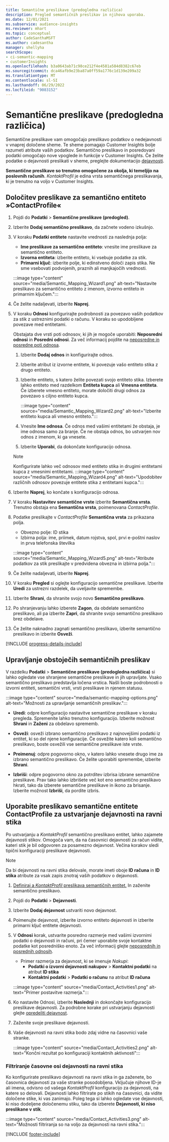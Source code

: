 ```yaml
---
title: Semantične preslikave (predogledna različica)
description: Pregled semantičnih preslikav in njihova uporaba.
ms.date: 12/01/2021
ms.subservice: audience-insights
ms.reviewer: mhart
ms.topic: conceptual
author: CadeSanthaMSFT
ms.author: cadesantha
manager: shellyha
searchScope:
- ci-semantic-mapping
- customerInsights
ms.openlocfilehash: b3a0643ab71c98ce212f4e4581a584d8382c67eb
ms.sourcegitcommit: dca46afb9e23ba87a0ff59a1776c1d139e209a32
ms.translationtype: MT
ms.contentlocale: sl-SI
ms.lasthandoff: 06/29/2022
ms.locfileid: "9083152"
---
```

# <a name="semantic-mappings-preview"></a>Semantične preslikave (predogledna različica)

Semantične preslikave vam omogočajo preslikavo podatkov o nedejavnosti v vnaprej določene sheme. Te sheme pomagajo Customer Insights bolje razumeti atribute vaših podatkov. Semantično preslikavo in posredovani podatki omogočajo nove vpoglede in funkcije v Customer Insights. Če želite podatke o dejavnosti preslikati v sheme, preglejte dokumentacijo [dejavnosti](activities.md).

**Semantične preslikave so trenutno omogočene za okolja, ki temeljijo na poslovnih računih**. *KontaktProfil* je edina vrsta semantičnega preslikavanja, ki je trenutno na voljo v Customer Insights.

## <a name="define-a-contactprofile-semantic-entity-mapping"></a>Določitev preslikave za semantično entiteto »ContactProfile«

1. Pojdi do **Podatki** > **Semantične preslikave (predogled)**.

1. Izberite **Dodaj semantično preslikavo**, da začnete vodeno izkušnjo.

1. V koraku **Podatki entitete** nastavite vrednosti za naslednja polja:

   - **Ime preslikave za semantično entiteto**: vnesite ime preslikave za semantično entiteto.
   - **Izvorna entiteta**: izberite entiteto, ki vsebuje podatke za stik.
   - **Primarni ključ**: izberite polje, ki edinstveno določi zapis stika. Ne sme vsebovati podvojenih, praznih ali manjkajočih vrednosti.

   :::image type="content" source="media/Semantic_Mapping_Wizard1.png" alt-text="Nastavite preslikavo za semantično entiteto z imenom, izvorno entiteto in primarnim ključem.":::

1. Če želite nadaljevati, izberite **Naprej**.

1. V koraku **Odnosi** konfigurirajte podrobnosti za povezavo vaših podatkov za stik z ustreznimi podatki o računu. V koraku so upodobljene povezave med entitetami.  

   Obstajata dve vrsti poti odnosov, ki jih je mogoče uporabiti: **Neposredni odnosi** in **Posredni odnosi**. Za več informacij pojdite na [neposredne in posredne poti odnosa](relationships.md#relationship-paths).

   1. Izberite **Dodaj odnos** in konfigurirajte odnos.
   1. Izberite atribut iz izvorne entitete, ki povezuje vašo entiteto stika z drugo entiteto.
   1. Izberite entiteto, s katero želite povezati svojo entiteto stika. Izberete lahko entiteto med razdelkom **Entiteta kupca** ali **Vmesna entiteta**. Če izberete vmesno entiteto, morate določiti drugi odnos za povezavo s ciljno entiteto kupca.

      :::image type="content" source="media/Semantic_Mapping_Wizard2.png" alt-text="Izberite entiteto kupca ali vmesno entiteto.":::

   1. Vnesite **Ime odnosa**. Če odnos med vašimi entitetami že obstaja, je ime odnosa samo za branje. Če ne obstaja odnos, bo ustvarjen nov odnos z imenom, ki ga vnesete.
   1. Izberite **Uporabi**, da dokončate konfiguracijo odnosa.

   > [!NOTE]
   > Konfigurirate lahko več odnosov med entiteto stika in drugimi entitetami kupca z vmesnimi entitetami.
   >  :::image type="content" source="media/Semantic_Mapping_Wizard4.png" alt-text="Upodobitev različnih odnosov povezuje entitete stika z entitetami kupca.":::

1. Izberite **Naprej**, ko končate s konfiguracijo odnosa.

1. V koraku **Nastavitev semantične vrste** izberite **Semantična vrsta**. Trenutno obstaja ena **Semantična vrsta**, poimenovana *ContactProfile*.

1. Podatke preslikajte v *ContactProfile* **Semantična vrsta** za prikazana polja.
   - Obvezno polje: ID stika
   - Izbirna polja: ime, priimek, datum rojstva, spol, prvi e-poštni naslov in prva telefonska številka

   :::image type="content" source="media/Semantic_Mapping_Wizard5.png" alt-text="Atribute podatkov za stik preslikajte v predvidena obvezna in izbirna polja.":::

1. Če želite nadaljevati, izberite **Naprej**.

1. V koraku **Pregled** si oglejte konfiguracijo semantične preslikave. Izberite **Uredi** za ustrezni razdelek, da uveljavite spremembe.

1. Izberite **Shrani**, da shranite svojo novo **Semantično preslikavo**.

1. Po shranjevanju lahko izberete **Zagon**, da obdelate semantično preslikavo, ali pa izberite **Zapri**, da shranite svojo semantično preslikavo brez obdelave.

1. Če želite naknadno zagnati semantično preslikavo, izberite semantično preslikavo in izberite **Osveži**.

[!INCLUDE [progress-details-include](includes/progress-details-pane.md)]

## <a name="manage-existing-semantic-mappings"></a>Upravljanje obstoječih semantičnih preslikav

V razdelku **Podatki** > **Semantične preslikave (predogledna različica)** si lahko ogledate vse shranjene semantične preslikave in jih upravljate. Vsako semantično preslikavo predstavlja ločena vrstica. Našli boste podrobnosti o izvorni entiteti, semantični vrsti, vrsti preslikave in njenem statusu.

:::image type="content" source="media/semantic-mapping-options.png" alt-text="Možnosti za upravljanje semantičnih preslikav.":::

- **Uredi**: odpre konfiguracijo nastavitve semantične preslikave v koraku pregleda. Spremenite lahko trenutno konfiguracijo. Izberite možnost **Shrani** in **Zaženi** za obdelavo sprememb.

- **Osveži**: osveži izbrano semantično preslikavo z najnovejšimi podatki iz entitet, ki so del njene konfiguracije. Če osvežite katero koli semantično preslikavo, boste osvežili vse semantične preslikave iste vrste.

- **Preimenuj**: odpre pogovorno okno, v katero lahko vnesete drugo ime za izbrano semantično preslikavo. Če želite uporabiti spremembe, izberite **Shrani**.

- **Izbriši**: odpre pogovorno okno za potrditev izbrisa izbrane semantične preslikave. Prav tako lahko izbrišete več kot eno semantično preslikavo hkrati, tako da izberete semantične preslikave in ikono za brisanje. Izberite možnost **Izbriši**, da pordite izbris.

## <a name="use-a-contactprofile-semantic-entity-mapping-to-create-contact-level-activities"></a>Uporabite preslikavo semantične entitete ContactProfile za ustvarjanje dejavnosti na ravni stika

Po ustvarjanju a *KontaktProfil* semantično preslikavo entitet, lahko zajamete dejavnosti stikov. Omogoča vam, da na časovnici dejavnosti za račun vidite, kateri stik je bil odgovoren za posamezno dejavnost. Večina korakov sledi tipični konfiguraciji preslikave dejavnosti.

   > [!NOTE]
   > Da bi dejavnosti na ravni stika delovale, morate imeti oboje **ID računa** in **ID stika** atribute za vsak zapis znotraj vaših podatkov o dejavnosti.

1. [Definiraj a *KontaktProfil* preslikava semantičnih entitet.](#define-a-contactprofile-semantic-entity-mapping) In zaženite semantično preslikavo.

1. Pojdi do **Podatki** > **Dejavnosti**.

1. Izberite **Dodaj dejavnost** ustvariti novo dejavnost.

1. Poimenujte dejavnost, izberite izvorno entiteto dejavnosti in izberite primarni ključ entitete dejavnosti.

1. V **Odnosi** korak, ustvarite posredno razmerje med vašimi izvornimi podatki o dejavnosti in računi, pri čemer uporabite svoje kontaktne podatke kot posredniško enoto. Za več informacij glejte [neposrednih in posrednih odnosih](relationships.md#relationship-paths).
   - Primer razmerja za dejavnost, ki se imenuje *Nakupi*:
      - **Podatki o izvorni dejavnosti nakupov** > **Kontaktni podatki** na atribut **ID stika**
      - **Kontaktni podatki** > **Podatki o računu** na atribut **ID računa**

   :::image type="content" source="media/Contact_Activities1.png" alt-text="Primer postavitve razmerja.":::

1. Ko nastavite Odnosi, izberite **Naslednji** in dokončajte konfiguracijo preslikave dejavnosti. Za podrobne korake pri ustvarjanju dejavnosti glejte [opredeliti dejavnost](activities.md).

1. Zaženite svoje preslikave dejavnosti.

1. Vaše dejavnosti na ravni stika bodo zdaj vidne na časovnici vaše stranke.

   :::image type="content" source="media/Contact_Activities2.png" alt-text="Končni rezultat po konfiguraciji kontaktnih aktivnosti":::

### <a name="contact-level-activity-timeline-filtering"></a>Filtriranje časovne osi dejavnosti na ravni stika

Ko konfigurirate preslikavo dejavnosti na ravni stika in ga zaženete, bo časovnica dejavnosti za vaše stranke posodobljena. Vključuje njihove ID-je ali imena, odvisno od vašega *KontaktProfil* konfiguracijo za dejavnosti, na katere so delovali. Dejavnosti lahko filtrirate po stikih na časovnici, da vidite določene stike, ki vas zanimajo. Poleg tega si lahko ogledate vse dejavnosti, ki niso dodeljene določenemu stiku, tako da izberete **Dejavnosti, ki niso preslikane v stik**.

   :::image type="content" source="media/Contact_Activities3.png" alt-text="Možnosti filtriranja so na voljo za dejavnosti na ravni stika.":::

[!INCLUDE [footer-include](includes/footer-banner.md)]
